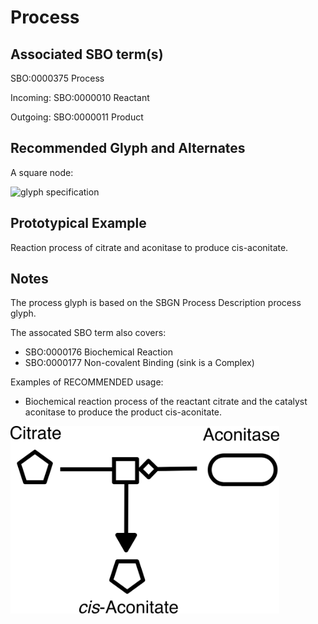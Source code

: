 # Process

## Associated SBO term(s)
SBO:0000375 Process

Incoming: SBO:0000010 Reactant

Outgoing: SBO:0000011 Product

## Recommended Glyph and Alternates
A square node:

![glyph specification](process-specification.png)

## Prototypical Example

Reaction process of citrate and aconitase to produce cis-aconitate.

## Notes
The process glyph is based on the SBGN Process Description process glyph.

The assocated SBO term also covers:

- SBO:0000176 Biochemical Reaction
- SBO:0000177 Non-covalent Binding (sink is a Complex)

Examples of RECOMMENDED usage:

- Biochemical reaction process of the reactant citrate and the catalyst aconitase to produce the product cis-aconitate.
<img src="https://github.com/SynBioDex/SBOL-visual/blob/issue111/Glyphs/InteractionNodes/process/process-example.png" height="300" />
